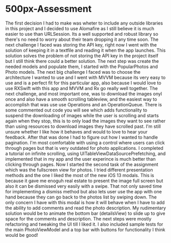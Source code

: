 # 500px-Assessment

The first decision I had to make was wheter to include any outside libraries in this project and I decided to use Alomafire
as I still believe it is much easier to use than URLSession. Its a well supported and robust library so there's
no need to worry about their team dropping it any time soon. The next challenge I faced was storing the API key, right now I went with the solution of keeping it in a textfile and reading it when the app launches. This solution solves the problem of not storing the API key in the project itself but I still think there could a better solution. The next step was create the needed models and populate them, I started with the PopularPhotos and Photo models. The next big challenge I faced was to choose the architecture I wanted to use and I went with MVVM because its very easy to use and is a perfect fit for this particular app, also because I would love to use RXSwift with this app and MVVM and Rx go really well together. The next challenge, and most important one, was to download the images onyl once and also have a smooth scrolling tableview, and the easiest way to accomplish that was use use Operations and an OperationQueue. There is some commented out code you will see which adds functionality to suspend the downloading of images while the user is scrolling and starts again when they stop, this is to only load the images they want to see rather than using resources to download images they have scrolled past. I'm still unsure whether I like how it behaves and would to love to hear your feedback. After that was done I had to figure out how I wanted to handle pagination. I'm most comfortable with using a control where users can click through pages but that is very outdated for photo applications. I completed a tutorial on infinite scrolling, using UITableViewDataSourcePrefetching,
and implemented that in my app and the user experince is much better than clicking through pages. Now I started the second task of the assignment which was the fullscreen view for photos. I tried different presentation methods and the one I liked the most of the new iOS 13 modals. This is because it gave me enoguh real estate to present the image full screen but also it can be dismissed very easily with a swipe. That not only saved time for implementing a dismiss method but also lets user use the app with one hand because they can go back to the photos list by swiping down. The only concern I have with this modal is how it will behave when I have to add the ability to add comments and read the photo description. My rudimentary solution would be to animate the bottom bar (detailsView) to slide up to give space for the comments and description. The next steps were mostly refactoring and tweaking the UI till I liked it. I also included sample tests for the main PhotoViewModel and a top bar with buttons for functionality I think would be good!
